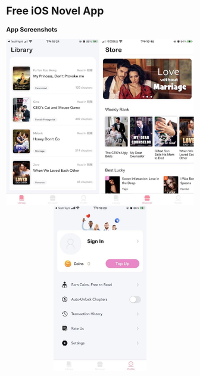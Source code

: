 # Free iOS Novel App

### App Screenshots 
<center class="third">
<img src="https://github.com/VictorZhang2014/FreeiOS-NovelReader/blob/master/Screenshots/novel-library.jpeg" width="250" />
<img src="https://github.com/VictorZhang2014/FreeiOS-NovelReader/blob/master/Screenshots/home-page.jpeg" width="250" />
<img src="https://github.com/VictorZhang2014/FreeiOS-NovelReader/blob/master/Screenshots/setting-page.jpeg" width="250" />
</center>


